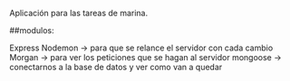 Aplicación para las tareas de marina.


##modulos:

Express
Nodemon -> para que se relance el servidor con cada cambio
Morgan -> para ver los peticiones que se hagan al servidor
mongoose -> conectarnos a la base de datos y ver como van a quedar